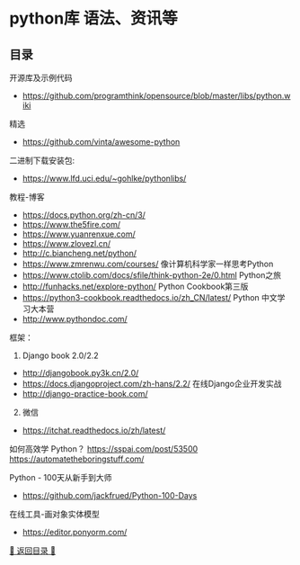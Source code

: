 
python库 语法、资讯等
========================================================
## 目录

开源库及示例代码
+ https://github.com/programthink/opensource/blob/master/libs/python.wiki

精选
+ https://github.com/vinta/awesome-python

二进制下载安装包:
+ https://www.lfd.uci.edu/~gohlke/pythonlibs/

教程-博客
+ https://docs.python.org/zh-cn/3/
+ https://www.the5fire.com/
+ https://www.yuanrenxue.com/  
+ https://www.zlovezl.cn/
+ http://c.biancheng.net/python/
+ https://www.zmrenwu.com/courses/
像计算机科学家一样思考Python
+ https://www.ctolib.com/docs/sfile/think-python-2e/0.html
Python之旅
+ http://funhacks.net/explore-python/
Python Cookbook第三版 
+ https://python3-cookbook.readthedocs.io/zh_CN/latest/
Python 中文学习大本营
+ http://www.pythondoc.com/

框架：
1. Django book 2.0/2.2 
+ http://djangobook.py3k.cn/2.0/
+ https://docs.djangoproject.com/zh-hans/2.2/
在线Django企业开发实战
+ http://django-practice-book.com/
2. 微信
+ https://itchat.readthedocs.io/zh/latest/

如何高效学 Python？
https://sspai.com/post/53500
https://automatetheboringstuff.com/

Python - 100天从新手到大师
+ https://github.com/jackfrued/Python-100-Days

在线工具-画对象实体模型
+ https://editor.ponyorm.com/

[💙 返回目录 💙](#目录)
